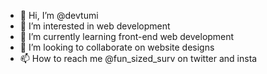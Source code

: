- 👋 Hi, I’m @devtumi
- 👀 I’m interested in web development
- 🌱 I’m currently learning front-end web development
- 💞️ I’m looking to collaborate on website designs
- 📫 How to reach me @fun_sized_surv on twitter and insta

<!---
devtumi/devtumi is a ✨ special ✨ repository because its `README.md` (this file) appears on your GitHub profile.
You can click the Preview link to take a look at your changes.
--->
